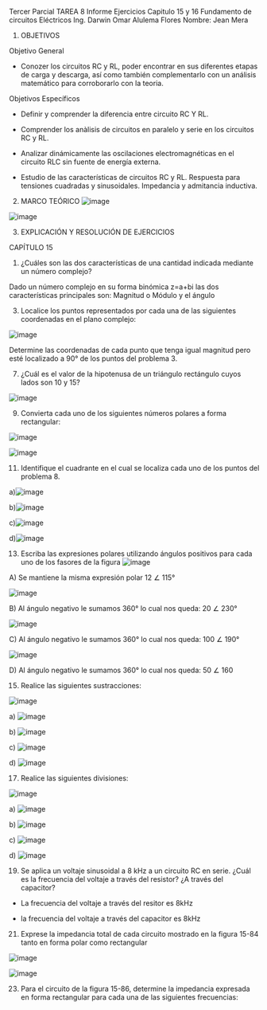 Tercer Parcial TAREA 8
Informe Ejercicios Capitulo 15 y 16
Fundamento de circuitos Eléctricos
Ing. Darwin Omar Alulema Flores
Nombre: Jean Mera

1. OBJETIVOS

Objetivo General

* Conozer los circuitos RC y RL, poder encontrar en sus diferentes etapas de carga y descarga, así como también complementarlo con un análisis matemático para corroborarlo con la teoria.

Objetivos Específicos

* Definir y comprender la diferencia entre circuito RC Y RL.

* Comprender los anàlisis de circuitos en paralelo y serie en los circuitos RC y RL.

* Analizar dinámicamente las oscilaciones electromagnéticas en el circuito RLC sin fuente de energía externa.

* Estudio de las características de circuitos RC y RL. Respuesta para tensiones cuadradas y sinusoidales. Impedancia y admitancia inductiva.

2. MARCO TEÓRICO
![image](https://user-images.githubusercontent.com/104911658/221414078-3e553a65-7850-436a-af22-3284052f1b77.png)

![image](https://user-images.githubusercontent.com/104911658/221414223-95f4d20c-ce07-475b-a3ef-f7b864dbd27e.png)

3. EXPLICACIÓN Y RESOLUCIÓN DE EJERCICIOS

CAPÍTULO 15

1. ¿Cuáles son las dos características de una cantidad indicada mediante un número complejo?

Dado un número complejo en su forma binómica z=a+bi las dos características principales son: Magnitud o Módulo y el ángulo

3. Localice los puntos representados por cada una de las siguientes coordenadas en el plano complejo:

![image](https://user-images.githubusercontent.com/104911658/221414280-4369f47f-1863-4b0a-8d03-b56067fcf119.png)

Determine las coordenadas de cada punto que tenga igual magnitud pero esté localizado a 90° de los puntos del problema 3.

7. ¿Cuál es el valor de la hipotenusa de un triángulo rectángulo cuyos lados son 10 y 15?

![image](https://user-images.githubusercontent.com/104911658/221414336-75b6f2f3-dc8f-449b-b9f0-268948169a59.png)

9. Convierta cada uno de los siguientes números polares a forma rectangular:

![image](https://user-images.githubusercontent.com/104911658/221414361-8734e4e8-bea5-4da2-a6b0-ff09daed0603.png)

![image](https://user-images.githubusercontent.com/104911658/221414369-335b8e52-e7c2-44d5-80fe-fc710ed4e1e4.png)

11. Identifique el cuadrante en el cual se localiza cada uno de los puntos del problema 8.

a)![image](https://user-images.githubusercontent.com/104911658/221414416-aafd0689-6c98-4ec7-8cff-08896172be57.png)

b)![image](https://user-images.githubusercontent.com/104911658/221414431-2153d090-5e38-45b2-850e-6fdefb12df7b.png)

c)![image](https://user-images.githubusercontent.com/104911658/221414447-c99e72dc-b807-401c-8be5-994cf623c60d.png)

d)![image](https://user-images.githubusercontent.com/104911658/221414466-0f633ab3-05c6-44c6-a056-e81b361d45b3.png)

13. Escriba las expresiones polares utilizando ángulos positivos para cada uno de los fasores de la figura
![image](https://user-images.githubusercontent.com/104911658/221414491-a614db6b-3ac6-416d-ab35-a4db12e6ed0f.png)

A) Se mantiene la misma expresión polar 12 ∠ 115°

![image](https://user-images.githubusercontent.com/104911658/221414525-d8047ec9-8d5e-485d-90f4-7ad6342029ed.png)

B) Al ángulo negativo le sumamos 360° lo cual nos queda: 20 ∠ 230°

![image](https://user-images.githubusercontent.com/104911658/221414552-3ed95467-1307-4dc4-b8c4-07bd960a5295.png)

C) Al ángulo negativo le sumamos 360° lo cual nos queda: 100 ∠ 190°

![image](https://user-images.githubusercontent.com/104911658/221414577-e6242f41-78f1-452f-b0e9-c409839ce3c1.png)

D) Al ángulo negativo le sumamos 360° lo cual nos queda: 50 ∠ 160

15. Realice las siguientes sustracciones:

![image](https://user-images.githubusercontent.com/104911658/221414599-6896cba9-5f45-4dc7-b8a6-aa60a4ed13c2.png)

a)
![image](https://user-images.githubusercontent.com/104911658/221414612-93afce4e-cc19-4098-886a-4990a6a7a0af.png)

b)
![image](https://user-images.githubusercontent.com/104911658/221414624-3d59f07b-0070-4127-b8b2-7aa769f11d1c.png)

c)
![image](https://user-images.githubusercontent.com/104911658/221414640-572f6b2f-0fa2-4bce-9799-d9d5a4e954ef.png)


d)
![image](https://user-images.githubusercontent.com/104911658/221414656-b1916d3b-c143-4f5a-b6a5-3664b8b67ceb.png)

17. Realice las siguientes divisiones:

![image](https://user-images.githubusercontent.com/104911658/221416380-d47c7191-2ee5-4a76-b646-33b0dc9d79c3.png)

a)
![image](https://user-images.githubusercontent.com/104911658/221416398-422467bd-ee7a-4f75-9f5d-950febdfbd73.png)

b)
![image](https://user-images.githubusercontent.com/104911658/221416408-9eccc191-4a54-4371-a922-53faed1f496d.png)

c)
![image](https://user-images.githubusercontent.com/104911658/221416432-c71681ab-37ff-45f8-97b5-a15ca2ebb538.png)

d) 
![image](https://user-images.githubusercontent.com/104911658/221416446-aa3749db-c423-46de-975f-d6951cbf863c.png)

19. Se aplica un voltaje sinusoidal a 8 kHz a un circuito RC en serie. ¿Cuál es la frecuencia del voltaje a través del resistor? ¿A través del capacitor?

* La frecuencia del voltaje a través del resitor es 8kHz

* la frecuencia del voltaje a través del capacitor es 8kHz

21. Exprese la impedancia total de cada circuito mostrado en la figura 15-84 tanto en forma polar como rectangular

![image](https://user-images.githubusercontent.com/104911658/221416503-d9eac0ac-e8f7-4d58-be77-b3b2f272baab.png)

![image](https://user-images.githubusercontent.com/104911658/221416519-92487d02-64e2-481e-b3c6-f80cd28da251.png)

23. Para el circuito de la figura 15-86, determine la impedancia expresada en forma rectangular para cada una de las siguientes frecuencias:

